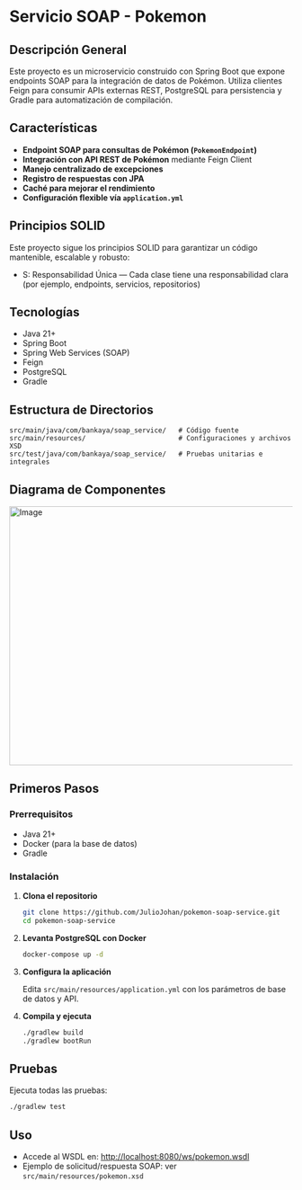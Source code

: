 # Servicio SOAP - Pokemon

## Descripción General

Este proyecto es un microservicio construido con Spring Boot que expone endpoints SOAP para la integración de datos de Pokémon.
Utiliza clientes Feign para consumir APIs externas REST, PostgreSQL para persistencia y Gradle para automatización de compilación.

## Características

- **Endpoint SOAP para consultas de Pokémon (`PokemonEndpoint`)**
- **Integración con API REST de Pokémon** mediante Feign Client
- **Manejo centralizado de excepciones**
- **Registro de respuestas con JPA**
- **Caché para mejorar el rendimiento**
- **Configuración flexible vía `application.yml`**

## Principios SOLID
Este proyecto sigue los principios SOLID para garantizar un código mantenible, escalable y robusto:
- S: Responsabilidad Única — Cada clase tiene una responsabilidad clara (por ejemplo, endpoints, servicios, repositorios)

## Tecnologías

- Java 21+
- Spring Boot
- Spring Web Services (SOAP)
- Feign
- PostgreSQL
- Gradle

## Estructura de Directorios

```
src/main/java/com/bankaya/soap_service/   # Código fuente
src/main/resources/                       # Configuraciones y archivos XSD
src/test/java/com/bankaya/soap_service/   # Pruebas unitarias e integrales
```

## Diagrama de Componentes
<img width="613" height="461" alt="Image" src="https://github.com/user-attachments/assets/ebafd161-c68d-4bdf-8c89-1e9e84a5a16f" />

## Primeros Pasos

### Prerrequisitos

- Java 21+
- Docker (para la base de datos)
- Gradle

### Instalación

1. **Clona el repositorio**

    ```bash
    git clone https://github.com/JulioJohan/pokemon-soap-service.git
    cd pokemon-soap-service
    ```

2. **Levanta PostgreSQL con Docker**

    ```bash
    docker-compose up -d
    ```

3. **Configura la aplicación**

   Edita `src/main/resources/application.yml` con los parámetros de base de datos y API.

4. **Compila y ejecuta**

    ```bash
    ./gradlew build
    ./gradlew bootRun
    ```

## Pruebas

Ejecuta todas las pruebas:

```bash
./gradlew test
```

## Uso

- Accede al WSDL en: [http://localhost:8080/ws/pokemon.wsdl](http://localhost:8080/ws/pokemon.wsdl)
- Ejemplo de solicitud/respuesta SOAP: ver `src/main/resources/pokemon.xsd`
